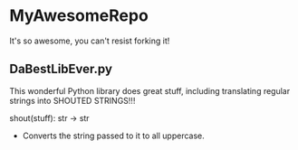 # MyAwesomeRepo
It's so awesome, you can't resist forking it!

## DaBestLibEver.py
This wonderful Python library does great stuff, including translating regular strings into SHOUTED STRINGS!!!

shout(stuff): str -> str
- Converts the string passed to it to all uppercase.
